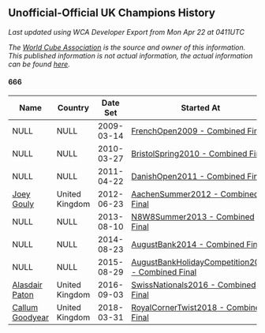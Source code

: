 ## Unofficial-Official UK Champions History

*Last updated using WCA Developer Export from Mon Apr 22 at 0411UTC*

*The [World Cube Association](https://www.worldcubeassociation.org) is the source and owner of this information. This published information is not actual information, the actual information can be found [here](https://www.worldcubeassociation.org/results).*

#### 666

|Name|Country|Date Set|Started At|Ended At|Days Held|  
|--|--|--|--|--|--|  
|NULL|NULL|2009-03-14|[FrenchOpen2009 - Combined Final](https://www.worldcubeassociation.org/competitions/FrenchOpen2009/results/all#e666_c)|1 year after [FrenchOpen2009](https://www.worldcubeassociation.org/competitions/FrenchOpen2009/results/all#e666_c)|365|  
|NULL|NULL|2010-03-27|[BristolSpring2010 - Combined Final](https://www.worldcubeassociation.org/competitions/BristolSpring2010/results/all#e666_c)|1 year after [BristolSpring2010](https://www.worldcubeassociation.org/competitions/BristolSpring2010/results/all#e666_c)|365|  
|NULL|NULL|2011-04-22|[DanishOpen2011 - Combined Final](https://www.worldcubeassociation.org/competitions/DanishOpen2011/results/all#e666_c)|1 year after [DanishOpen2011](https://www.worldcubeassociation.org/competitions/DanishOpen2011/results/all#e666_c)|366|  
|[Joey Gouly](https://www.worldcubeassociation.org/persons/2007GOUL01)|United Kingdom|2012-06-23|[AachenSummer2012 - Combined Final](https://www.worldcubeassociation.org/competitions/AachenSummer2012/results/all#e666_c)|1 year after [AachenSummer2012](https://www.worldcubeassociation.org/competitions/AachenSummer2012/results/all#e666_c)|365|  
|NULL|NULL|2013-08-10|[N8W8Summer2013 - Combined Final](https://www.worldcubeassociation.org/competitions/N8W8Summer2013/results/all#e666_c)|1 year after [N8W8Summer2013](https://www.worldcubeassociation.org/competitions/N8W8Summer2013/results/all#e666_c)|365|  
|NULL|NULL|2014-08-23|[AugustBank2014 - Combined Final](https://www.worldcubeassociation.org/competitions/AugustBank2014/results/all#e666_c)|1 year after [AugustBank2014](https://www.worldcubeassociation.org/competitions/AugustBank2014/results/all#e666_c)|365|  
|NULL|NULL|2015-08-29|[AugustBankHolidayCompetition2015 - Combined Final](https://www.worldcubeassociation.org/competitions/AugustBankHolidayCompetition2015/results/all#e666_c)|1 year after [AugustBankHolidayCompetition2015](https://www.worldcubeassociation.org/competitions/AugustBankHolidayCompetition2015/results/all#e666_c)|366|  
|[Alasdair Paton](https://www.worldcubeassociation.org/persons/2015PATO01)|United Kingdom|2016-09-03|[SwissNationals2016 - Combined Final](https://www.worldcubeassociation.org/competitions/SwissNationals2016/results/all#e666_c)|1 year after [SwisscubingCupII2017](https://www.worldcubeassociation.org/competitions/SwisscubingCupII2017/results/all#e666_c)|553|  
|[Callum Goodyear](https://www.worldcubeassociation.org/persons/2012GOOD02)|United Kingdom|2018-03-31|[RoyalCornerTwist2018 - Combined Final](https://www.worldcubeassociation.org/competitions/RoyalCornerTwist2018/results/all#e666_c)|Ongoing|386|  
